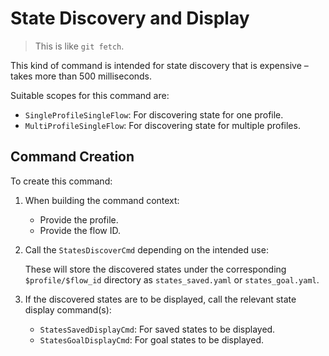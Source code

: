 # State Discovery and Display

> This is like `git fetch`.

This kind of command is intended for state discovery that is expensive &ndash; takes more than 500 milliseconds.

Suitable scopes for this command are:

* `SingleProfileSingleFlow`: For discovering state for one profile.
* `MultiProfileSingleFlow`: For discovering state for multiple profiles.


## Command Creation

To create this command:

1. When building the command context:

    - Provide the profile.
    - Provide the flow ID.

2. Call the `StatesDiscoverCmd` depending on the intended use:

    These will store the discovered states under the corresponding `$profile/$flow_id` directory as `states_saved.yaml` or `states_goal.yaml`.

3. If the discovered states are to be displayed, call the relevant state display command(s):

    - `StatesSavedDisplayCmd`: For saved states to be displayed.
    - `StatesGoalDisplayCmd`: For goal states to be displayed.
